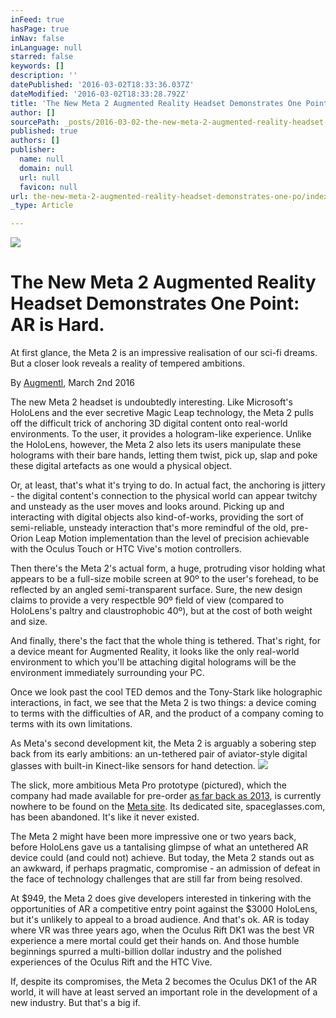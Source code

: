 ```yaml
---
inFeed: true
hasPage: true
inNav: false
inLanguage: null
starred: false
keywords: []
description: ''
datePublished: '2016-03-02T18:33:36.037Z'
dateModified: '2016-03-02T18:33:28.792Z'
title: 'The New Meta 2 Augmented Reality Headset Demonstrates One Point: AR is Hard.'
author: []
sourcePath: _posts/2016-03-02-the-new-meta-2-augmented-reality-headset-demonstrates-one-po.md
published: true
authors: []
publisher:
  name: null
  domain: null
  url: null
  favicon: null
url: the-new-meta-2-augmented-reality-headset-demonstrates-one-po/index.html
_type: Article

---
```

![](https://the-grid-user-content.s3-us-west-2.amazonaws.com/ca5da7ee-6208-4714-beec-75ffa21dbf46.jpg)

# The New Meta 2 Augmented Reality Headset Demonstrates One Point: AR is Hard.

At first glance, the Meta 2 is an impressive realisation of our sci-fi dreams. But a closer look reveals a reality of tempered ambitions.

By [Augmentl][0], March 2nd 2016

The new Meta 2 headset is undoubtedly interesting. Like Microsoft's HoloLens and the ever secretive Magic Leap technology, the Meta 2 pulls off the difficult trick  of anchoring 3D digital content onto real-world environments. To the user, it provides a hologram-like experience. Unlike the HoloLens, however, the Meta 2 also lets its users manipulate these holograms with their bare hands, letting them twist, pick up, slap and poke these digital artefacts as one would a physical object.

Or, at least, that's what it's trying to do. In actual fact, the anchoring is jittery - the digital content's connection to the physical world can appear twitchy and unsteady as the user moves and looks around. Picking up and interacting with digital objects also kind-of-works, providing the sort of semi-reliable, unsteady interaction that's more remindful of the old, pre-Orion Leap Motion implementation than the level of precision achievable with the Oculus Touch or HTC Vive's motion controllers.

Then there's the Meta 2's actual form, a huge, protruding visor holding what appears to be a full-size mobile screen at 90º to the user's forehead, to be reflected by an angled semi-transparent surface. Sure, the new design claims to provide a very respectble 90º field of view (compared to HoloLens's paltry and claustrophobic 40º), but at the cost of both weight and size. 

And finally, there's the fact that the whole thing is tethered. That's right, for a device meant for Augmented Reality, it looks like the only real-world environment to which you'll be attaching digital holograms will be the environment immediately surrounding your PC.  

Once we look past the cool TED demos and the Tony-Stark like holographic interactions, in fact, we see that the Meta 2 is two things: a device coming to terms with the difficulties of AR, and the product of a company coming to terms with its own limitations. 

As Meta's second development kit, the Meta 2 is arguably a sobering step back from its early ambitions: an un-tethered pair of aviator-style digital glasses with built-in Kinect-like sensors for hand detection. ![](https://the-grid-user-content.s3-us-west-2.amazonaws.com/69b41e03-2fc5-486b-b49d-3ece224633a9.jpg)

The slick, more ambitious Meta Pro prototype (pictured), which the company had made available for pre-order [as far back as 2013][1], is currently nowhere to be found on the [Meta site][2].  Its dedicated site, spaceglasses.com, has been abandoned. It's like it never existed. 

The Meta 2 might have been more impressive one or two years back, before HoloLens gave us a tantalising glimpse of what an untethered AR device could (and could not) achieve. But today, the Meta 2 stands out as an awkward, if perhaps pragmatic, compromise - an admission of defeat in the face of technology challenges that are still far from being resolved. 

At $949, the Meta 2 does  give developers interested in tinkering with the opportunities of AR a competitive entry point against the $3000 HoloLens, but it's unlikely to appeal to a broad audience. And that's ok. AR is today where VR was three years ago, when the Oculus Rift DK1 was the best VR experience a mere mortal could get their hands on. And those humble beginnings spurred a multi-billion dollar industry and the polished experiences of the Oculus Rift and the HTC Vive.

If, despite its compromises, the Meta 2 becomes the Oculus DK1 of the AR world, it will have at least served an important role in the development of a new industry. But that's a big if.

[0]: https://twitter.com/augmentl
[1]: http://www.phonearena.com/news/3000-metaPro-AR-glasses-now-available-for-pre-order_id50774
[2]: https://www.metavision.com/